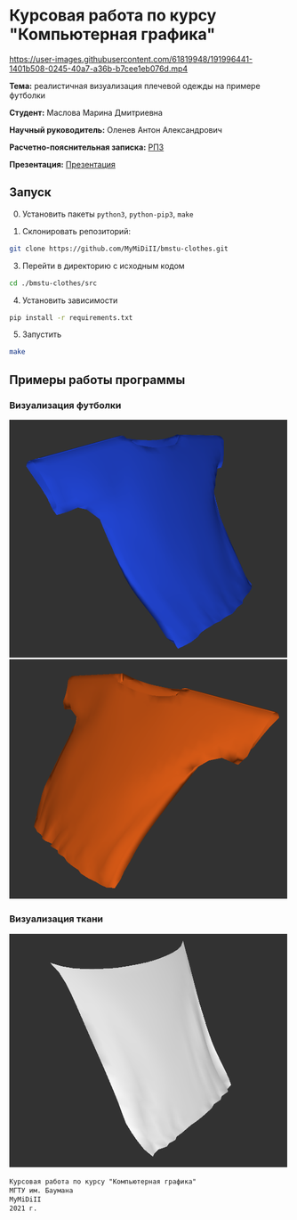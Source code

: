 # Курсовая работа по курсу "Компьютерная графика"

https://user-images.githubusercontent.com/61819948/191996441-1401b508-0245-40a7-a36b-b7cee1eb076d.mp4

**Тема:** реалистичная визуализация плечевой одежды на примере футболки

**Студент:** Маслова Марина Дмитриевна

**Научный руководитель:** Оленев Антон Александрович

**Расчетно-пояснительная записка:** [РПЗ](./docs/pdf/MaslovaCG.pdf)

**Презентация:** [Презентация](./docs/pdf/presentation.pdf)

## Запуск

0. Установить пакеты `python3`, `python-pip3`, `make`

1. Склонировать репозиторий:

```bash
git clone https://github.com/MyMiDiII/bmstu-clothes.git
```

3. Перейти в директорию с исходным кодом

```bash
cd ./bmstu-clothes/src
```

4. Установить зависимости

```bash
pip install -r requirements.txt
```

5. Запустить

```bash
make
```

## Примеры работы программы

### Визуализация футболки

<img src="./docs/data/img/rmblue.png" alt="Синяя футболка" width="500"/>
<img src="./docs/data/img/rmorange.png" alt="Оранжевая футболка" width="500"/>

### Визуализация ткани

<img src="./docs/data/img/rmcloth.png" alt="Белая ткань" width="500"/>

```
Курсовая работа по курсу "Компьютерная графика"
МГТУ им. Баумана
MyMiDiII
2021 г.
```

